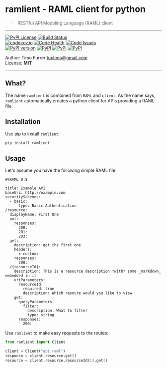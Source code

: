 # ramlient - RAML client for python
> RESTful API Modeling Language (RAML) client

***

[![PyPI License](https://img.shields.io/pypi/l/ramlient.svg)](https://github.com/timofurrer/ramlient/blob/master/LICENSE)
[![Build Status](https://travis-ci.org/timofurrer/ramlient.svg?branch=master)](https://travis-ci.org/timofurrer/ramlient)
<br>
[![codecov.io](https://codecov.io/github/timofurrer/ramlient/coverage.svg?branch=master)](https://codecov.io/github/timofurrer/ramlient?branch=master)
[![Code Health](https://landscape.io/github/timofurrer/ramlient/master/landscape.svg?style=flat)](https://landscape.io/github/timofurrer/ramlient/master)
[![Code Issues](https://www.quantifiedcode.com/api/v1/project/27441974a1a343d5813ad90cf0db3c07/badge.svg)](https://www.quantifiedcode.com/app/project/27441974a1a343d5813ad90cf0db3c07)
<br>
[![PyPI version](https://badge.fury.io/py/ramlient.svg)](https://badge.fury.io/py/ramlient)
[![PyPI](https://img.shields.io/pypi/pyversions/ramlient.svg)](https://pypi.python.org/pypi/ramlient)
[![PyPI](https://img.shields.io/pypi/wheel/ramlient.svg)](https://pypi.python.org/pypi/ramlient)
[![PyPI](https://img.shields.io/pypi/dm/ramlient.svg)](https://pypi.python.org/pypi/ramlient)

Author: Timo Furrer <tuxtimo@gmail.com> <br>
License: **MIT** <br>

***

## What?

The name `ramlient` is combined from `RAML` and `client`. As the name says, `ramlient` automatically creates a python client for APIs providing a RAML file.

## Installation

Use pip to install `ramlient`:

```bash
pip install ramlient
```

## Usage

Let's assume you have the following simple RAML file:

```raml
#%RAML 0.8
---
title: Example API
baseUri: http://example.com
securitySchemes:
  - basic:
      type: Basic Authentication
/resource:
  displayName: First One
  put:
    responses:
      200:
      201:
      203:
  get:
    description: get the first one
    headers:
      x-custom:
    responses:
      200:
  /{resourceId}:
    description: This is a resource description *with* some _markdown_ embedded in it
    uriParameters:
      resourceId:
        required: true
        description: Which resoure would you like to view
    get:
      queryParameters:
        filter:
          description: What to filter
          type: string
      responses:
        200:
```

Use `ramlient` to make easy requests to the routes:

```python
from ramlient import Client

client = Client("api.raml")
response = client.resource.get()
resource = client.resource.resourceId(1).get()
```
